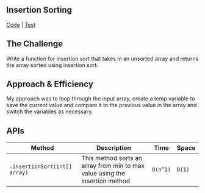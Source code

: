 ## Insertion Sorting
[Code](../src/main/java/sorts/insertionSort) | [Test](../src/test/java/sorts/insertionSort)

## The Challenge
Write a function for insertion sort that takes in an unsorted array and returns the array sorted using insertion sort.

## Approach & Efficiency
My approach was to loop through the input array, create a temp variable to save the current value and compare it to the previous value in the array and switch the variables as necessary.

## APIs
Method | Description | Time | Space
--- | ---- | --- | ---
`.insertionSort(int[] array)` | This method sorts an array from min to max value using the insertion method | `O(n^2)` | `O(1)`

